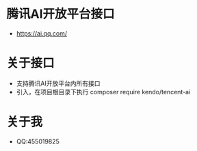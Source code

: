 # 腾讯AI开放平台接口
- https://ai.qq.com/

# 关于接口
- 支持腾讯AI开放平台内所有接口
- 引入，在项目根目录下执行 composer require kendo/tencent-ai

# 关于我
- QQ:455019825